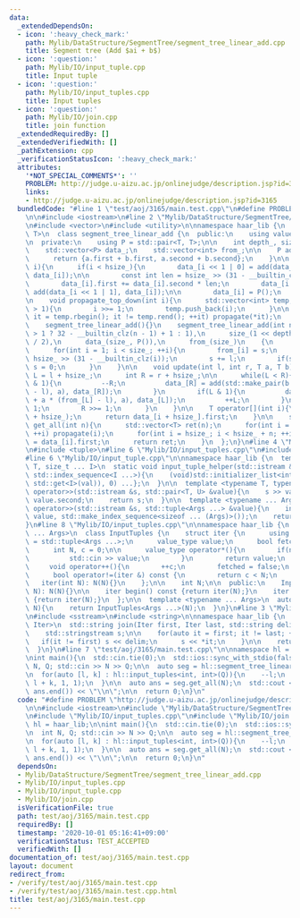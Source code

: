 ```yaml
---
data:
  _extendedDependsOn:
  - icon: ':heavy_check_mark:'
    path: Mylib/DataStructure/SegmentTree/segment_tree_linear_add.cpp
    title: Segment tree (Add $ai + b$)
  - icon: ':question:'
    path: Mylib/IO/input_tuple.cpp
    title: Input tuple
  - icon: ':question:'
    path: Mylib/IO/input_tuples.cpp
    title: Input tuples
  - icon: ':question:'
    path: Mylib/IO/join.cpp
    title: join function
  _extendedRequiredBy: []
  _extendedVerifiedWith: []
  _pathExtension: cpp
  _verificationStatusIcon: ':heavy_check_mark:'
  attributes:
    '*NOT_SPECIAL_COMMENTS*': ''
    PROBLEM: http://judge.u-aizu.ac.jp/onlinejudge/description.jsp?id=3165
    links:
    - http://judge.u-aizu.ac.jp/onlinejudge/description.jsp?id=3165
  bundledCode: "#line 1 \"test/aoj/3165/main.test.cpp\"\n#define PROBLEM \"http://judge.u-aizu.ac.jp/onlinejudge/description.jsp?id=3165\"\
    \n\n#include <iostream>\n#line 2 \"Mylib/DataStructure/SegmentTree/segment_tree_linear_add.cpp\"\
    \n#include <vector>\n#include <utility>\n\nnamespace haar_lib {\n  template <typename\
    \ T>\n  class segment_tree_linear_add {\n  public:\n    using value_type = T;\n\
    \n  private:\n    using P = std::pair<T, T>;\n\n    int depth_, size_, hsize_;\n\
    \    std::vector<P> data_;\n    std::vector<int> from_;\n\n    P add(P a, P b){\n\
    \      return {a.first + b.first, a.second + b.second};\n    }\n\n    void propagate(int\
    \ i){\n      if(i < hsize_){\n        data_[i << 1 | 0] = add(data_[i << 1 | 0],\
    \ data_[i]);\n\n        const int len = hsize_ >> (31 - __builtin_clz(i) + 1);\n\
    \        data_[i].first += data_[i].second * len;\n        data_[i << 1 | 1] =\
    \ add(data_[i << 1 | 1], data_[i]);\n\n        data_[i] = P();\n      }\n    }\n\
    \n    void propagate_top_down(int i){\n      std::vector<int> temp;\n      while(i\
    \ > 1){\n        i >>= 1;\n        temp.push_back(i);\n      }\n\n      for(auto\
    \ it = temp.rbegin(); it != temp.rend(); ++it) propagate(*it);\n    }\n\n  public:\n\
    \    segment_tree_linear_add(){}\n    segment_tree_linear_add(int n):\n      depth_(n\
    \ > 1 ? 32 - __builtin_clz(n - 1) + 1 : 1),\n      size_(1 << depth_), hsize_(size_\
    \ / 2),\n      data_(size_, P()),\n      from_(size_)\n    {\n      int s = 0;\n\
    \      for(int i = 1; i < size_; ++i){\n        from_[i] = s;\n        int l =\
    \ hsize_ >> (31 - __builtin_clz(i));\n        s += l;\n        if(s == hsize_)\
    \ s = 0;\n      }\n    }\n\n    void update(int l, int r, T a, T b){\n      int\
    \ L = l + hsize_;\n      int R = r + hsize_;\n\n      while(L < R){\n        if(R\
    \ & 1){\n          --R;\n          data_[R] = add(std::make_pair(b + a * (from_[R]\
    \ - l), a), data_[R]);\n        }\n        if(L & 1){\n          data_[L] = add(std::make_pair(b\
    \ + a * (from_[L] - l), a), data_[L]);\n          ++L;\n        }\n        L >>=\
    \ 1;\n        R >>= 1;\n      }\n    }\n\n    T operator[](int i){\n      propagate_top_down(i\
    \ + hsize_);\n      return data_[i + hsize_].first;\n    }\n\n    std::vector<T>\
    \ get_all(int n){\n      std::vector<T> ret(n);\n      for(int i = 1; i < hsize_;\
    \ ++i) propagate(i);\n      for(int i = hsize_; i < hsize_ + n; ++i) ret[i - hsize_]\
    \ = data_[i].first;\n      return ret;\n    }\n  };\n}\n#line 4 \"Mylib/IO/input_tuples.cpp\"\
    \n#include <tuple>\n#line 6 \"Mylib/IO/input_tuples.cpp\"\n#include <initializer_list>\n\
    #line 6 \"Mylib/IO/input_tuple.cpp\"\n\nnamespace haar_lib {\n  template <typename\
    \ T, size_t ... I>\n  static void input_tuple_helper(std::istream &s, T &val,\
    \ std::index_sequence<I ...>){\n    (void)std::initializer_list<int>{(void(s >>\
    \ std::get<I>(val)), 0) ...};\n  }\n\n  template <typename T, typename U>\n  std::istream&\
    \ operator>>(std::istream &s, std::pair<T, U> &value){\n    s >> value.first >>\
    \ value.second;\n    return s;\n  }\n\n  template <typename ... Args>\n  std::istream&\
    \ operator>>(std::istream &s, std::tuple<Args ...> &value){\n    input_tuple_helper(s,\
    \ value, std::make_index_sequence<sizeof ... (Args)>());\n    return s;\n  }\n\
    }\n#line 8 \"Mylib/IO/input_tuples.cpp\"\n\nnamespace haar_lib {\n  template <typename\
    \ ... Args>\n  class InputTuples {\n    struct iter {\n      using value_type\
    \ = std::tuple<Args ...>;\n      value_type value;\n      bool fetched = false;\n\
    \      int N, c = 0;\n\n      value_type operator*(){\n        if(not fetched){\n\
    \          std::cin >> value;\n        }\n        return value;\n      }\n\n \
    \     void operator++(){\n        ++c;\n        fetched = false;\n      }\n\n\
    \      bool operator!=(iter &) const {\n        return c < N;\n      }\n\n   \
    \   iter(int N): N(N){}\n    };\n\n    int N;\n\n  public:\n    InputTuples(int\
    \ N): N(N){}\n\n    iter begin() const {return iter(N);}\n    iter end() const\
    \ {return iter(N);}\n  };\n\n  template <typename ... Args>\n  auto input_tuples(int\
    \ N){\n    return InputTuples<Args ...>(N);\n  }\n}\n#line 3 \"Mylib/IO/join.cpp\"\
    \n#include <sstream>\n#include <string>\n\nnamespace haar_lib {\n  template <typename\
    \ Iter>\n  std::string join(Iter first, Iter last, std::string delim = \" \"){\n\
    \    std::stringstream s;\n\n    for(auto it = first; it != last; ++it){\n   \
    \   if(it != first) s << delim;\n      s << *it;\n    }\n\n    return s.str();\n\
    \  }\n}\n#line 7 \"test/aoj/3165/main.test.cpp\"\n\nnamespace hl = haar_lib;\n\
    \nint main(){\n  std::cin.tie(0);\n  std::ios::sync_with_stdio(false);\n\n  int\
    \ N, Q; std::cin >> N >> Q;\n\n  auto seg = hl::segment_tree_linear_add<int64_t>(N);\n\
    \n  for(auto [l, k] : hl::input_tuples<int, int>(Q)){\n    --l;\n    seg.update(l,\
    \ l + k, 1, 1);\n  }\n\n  auto ans = seg.get_all(N);\n  std::cout << hl::join(ans.begin(),\
    \ ans.end()) << \"\\n\";\n\n  return 0;\n}\n"
  code: "#define PROBLEM \"http://judge.u-aizu.ac.jp/onlinejudge/description.jsp?id=3165\"\
    \n\n#include <iostream>\n#include \"Mylib/DataStructure/SegmentTree/segment_tree_linear_add.cpp\"\
    \n#include \"Mylib/IO/input_tuples.cpp\"\n#include \"Mylib/IO/join.cpp\"\n\nnamespace\
    \ hl = haar_lib;\n\nint main(){\n  std::cin.tie(0);\n  std::ios::sync_with_stdio(false);\n\
    \n  int N, Q; std::cin >> N >> Q;\n\n  auto seg = hl::segment_tree_linear_add<int64_t>(N);\n\
    \n  for(auto [l, k] : hl::input_tuples<int, int>(Q)){\n    --l;\n    seg.update(l,\
    \ l + k, 1, 1);\n  }\n\n  auto ans = seg.get_all(N);\n  std::cout << hl::join(ans.begin(),\
    \ ans.end()) << \"\\n\";\n\n  return 0;\n}\n"
  dependsOn:
  - Mylib/DataStructure/SegmentTree/segment_tree_linear_add.cpp
  - Mylib/IO/input_tuples.cpp
  - Mylib/IO/input_tuple.cpp
  - Mylib/IO/join.cpp
  isVerificationFile: true
  path: test/aoj/3165/main.test.cpp
  requiredBy: []
  timestamp: '2020-10-01 05:16:41+09:00'
  verificationStatus: TEST_ACCEPTED
  verifiedWith: []
documentation_of: test/aoj/3165/main.test.cpp
layout: document
redirect_from:
- /verify/test/aoj/3165/main.test.cpp
- /verify/test/aoj/3165/main.test.cpp.html
title: test/aoj/3165/main.test.cpp
---
```

